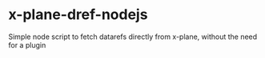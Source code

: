 # x-plane-dref-nodejs
Simple node script to fetch datarefs directly from x-plane, without the need for a plugin
